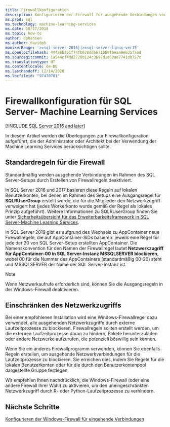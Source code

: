 ```yaml
---
title: Firewallkonfiguration
description: Konfigurieren der Firewall für ausgehende Verbindungen von SQL Server Machine Learning Services.
ms.prod: sql
ms.technology: machine-learning-services
ms.date: 10/17/2018
ms.topic: how-to
author: dphansen
ms.author: davidph
monikerRange: '>=sql-server-2016||>=sql-server-linux-ver15'
ms.openlocfilehash: 44fa8b361f74fb670dd5671bb9fbeaa9e635faad
ms.sourcegitcommit: 1a544cf4dd2720b124c3697d1e62ae7741db757c
ms.translationtype: HT
ms.contentlocale: de-DE
ms.lasthandoff: 12/14/2020
ms.locfileid: "97470701"
---
```

# <a name="firewall-configuration-for-sql-server-machine-learning-services"></a>Firewallkonfiguration für SQL Server- Machine Learning Services
[!INCLUDE [SQL Server 2016 and later](../../includes/applies-to-version/sqlserver2016.md)]

In diesem Artikel werden die Überlegungen zur Firewallkonfiguration aufgeführt, die der Administrator oder Architekt bei der Verwendung der Machine Learning Services berücksichtigen sollte.

## <a name="default-firewall-rules"></a>Standardregeln für die Firewall

Standardmäßig werden ausgehende Verbindungen im Rahmen des SQL Server-Setups durch Erstellen von Firewallregeln deaktiviert.

In SQL Server 2016 und 2017 basieren diese Regeln auf lokalen Benutzerkonten, bei denen im Rahmen des Setups eine Ausgangsregel für **SQLRUserGroup** erstellt wurde, die für die Mitglieder den Netzwerkzugriff verweigert hat (jedes Workerkonto wurde gemäß der Regel als lokales Prinzip aufgeführt). Weitere Informationen zu SQLRUserGroup finden Sie unter [Sicherheitsübersicht für das Erweiterbarkeitsframework in SQL Server-Machine Learning Services](../../machine-learning/concepts/security.md#sqlrusergroup).

In SQL Server 2019 gibt es aufgrund des Wechsels zu AppContainer neue Firewallregeln, die auf AppContainer-SIDs basieren: jeweils eine Regel für jede der 20 von SQL Server-Setup erstellten AppContainer. Die Namenskonvention für den Namen der Firewallregel lautet **Netzwerkzugriff für AppContainer-00 in SQL Server-Instanz MSSQLSERVER blockieren**, wobei 00 für die Nummer des AppContainers (standardmäßig 00-20) steht und MSSQLSERVER der Name der SQL Server-Instanz ist.

> [!Note]
> Wenn Netzwerkaufrufe erforderlich sind, können Sie die Ausgangsregeln in der Windows-Firewall deaktivieren.

## <a name="restrict-network-access"></a>Einschränken des Netzwerkzugriffs

Bei einer empfohlenen Installation wird eine Windows-Firewallregel dazu verwendet, alle ausgehenden Netzwerkzugriffe durch externe Laufzeitprozesse zu blockieren. Firewallregeln sollten erstellt werden, um die externen Laufzeitprozesse daran zu hindern, Pakete herunterzuladen oder andere Netzwerke aufzurufen, die potenziell böswillig sein können.

Wenn Sie ein anderes Firewallprogramm verwenden, können Sie ebenfalls Regeln erstellen, um ausgehende Netzwerkverbindungen für die Laufzeitprozesse zu blockieren. Sie erreichen dies, indem Sie Regeln für die lokalen Benutzerkonten oder für die durch den Benutzerkontenpool dargestellte Gruppe festlegen.

Wir empfehlen Ihnen nachdrücklich, die Windows-Firewall (oder eine andere Firewall Ihrer Wahl) zu aktivieren, um den uneingeschränkten Netzwerkzugriff durch R- oder Python-Laufzeitprozesse zu verhindern.

## <a name="next-steps"></a>Nächste Schritte

[Konfigurieren der Windows-Firewall für eingehende Verbindungen](../../database-engine/configure-windows/configure-a-windows-firewall-for-database-engine-access.md)